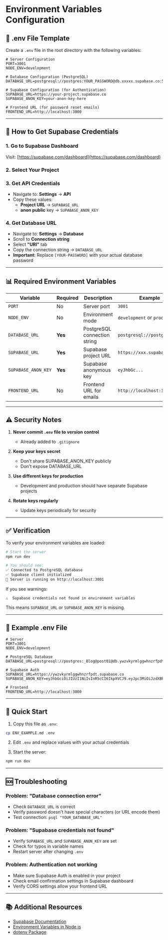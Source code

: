 # Environment Variables Configuration

## 📝 .env File Template

Create a `.env` file in the root directory with the following variables:

```env
# Server Configuration
PORT=3001
NODE_ENV=development

# Database Configuration (PostgreSQL)
DATABASE_URL=postgresql://postgres:YOUR_PASSWORD@db.xxxxx.supabase.co:5432/postgres

# Supabase Configuration (for Authentication)
SUPABASE_URL=https://your-project.supabase.co
SUPABASE_ANON_KEY=your-anon-key-here

# Frontend URL (for password reset emails)
FRONTEND_URL=http://localhost:3000
```

---

## 🔧 How to Get Supabase Credentials

### 1. Go to Supabase Dashboard
Visit: [https://supabase.com/dashboard](https://supabase.com/dashboard)

### 2. Select Your Project

### 3. Get API Credentials
- Navigate to: **Settings** → **API**
- Copy these values:
  - **Project URL** → `SUPABASE_URL`
  - **anon public** key → `SUPABASE_ANON_KEY`

### 4. Get Database URL
- Navigate to: **Settings** → **Database**
- Scroll to **Connection string**
- Select **"URI"** tab
- Copy the connection string → `DATABASE_URL`
- **Important:** Replace `[YOUR-PASSWORD]` with your actual database password

---

## 📊 Required Environment Variables

| Variable | Required | Description | Example |
|----------|----------|-------------|---------|
| `PORT` | No | Server port | `3001` |
| `NODE_ENV` | No | Environment mode | `development` or `production` |
| `DATABASE_URL` | **Yes** | PostgreSQL connection string | `postgresql://postgres:...` |
| `SUPABASE_URL` | **Yes** | Supabase project URL | `https://xxx.supabase.co` |
| `SUPABASE_ANON_KEY` | **Yes** | Supabase anonymous key | `eyJhbGc...` |
| `FRONTEND_URL` | No | Frontend URL for emails | `http://localhost:3000` |

---

## ⚠️ Security Notes

1. **Never commit `.env` file to version control**
   - Already added to `.gitignore`

2. **Keep your keys secret**
   - Don't share SUPABASE_ANON_KEY publicly
   - Don't expose DATABASE_URL

3. **Use different keys for production**
   - Development and production should have separate Supabase projects

4. **Rotate keys regularly**
   - Update keys periodically for security

---

## ✅ Verification

To verify your environment variables are loaded:

```bash
# Start the server
npm run dev

# You should see:
✅ Connected to PostgreSQL database
✅ Supabase client initialized
🚀 Server is running on http://localhost:3001
```

If you see warnings:
```
⚠️  Supabase credentials not found in environment variables
```

This means `SUPABASE_URL` or `SUPABASE_ANON_KEY` is missing.

---

## 📖 Example .env File

```env
# Server
PORT=3001
NODE_ENV=development

# PostgreSQL Database
DATABASE_URL=postgresql://postgres:_Blog@post01@db.ywzvkyrmlggwhnzrfpdt.supabase.co:5432/postgres

# Supabase Auth
SUPABASE_URL=https://ywzvkyrmlggwhnzrfpdt.supabase.co
SUPABASE_ANON_KEY=eyJhbGciOiJIUzI1NiIsInR5cCI6IkpXVCJ9.eyJpc3MiOiJzdXBhYmFzZSIsInJlZiI6Inl3enZreXJtbGdnd2huenJmcGR0Iiwicm9sZSI6ImFub24iLCJpYXQiOjE2OTg3NTM2MDAsImV4cCI6MjAxNDMyOTYwMH0.example

# Frontend
FRONTEND_URL=http://localhost:3000
```

---

## 🚀 Quick Start

1. Copy this file as `.env`:
```bash
cp ENV_EXAMPLE.md .env
```

2. Edit `.env` and replace values with your actual credentials

3. Start the server:
```bash
npm run dev
```

---

## 🆘 Troubleshooting

### Problem: "Database connection error"
- Check `DATABASE_URL` is correct
- Verify password doesn't have special characters (or URL encode them)
- Test connection: `psql "YOUR_DATABASE_URL"`

### Problem: "Supabase credentials not found"
- Verify `SUPABASE_URL` and `SUPABASE_ANON_KEY` are set
- Check for typos in variable names
- Restart server after changing `.env`

### Problem: Authentication not working
- Make sure Supabase Auth is enabled in your project
- Check email confirmation settings in Supabase dashboard
- Verify CORS settings allow your frontend URL

---

## 📚 Additional Resources

- [Supabase Documentation](https://supabase.com/docs)
- [Environment Variables in Node.js](https://nodejs.dev/learn/how-to-read-environment-variables-from-nodejs)
- [dotenv Package](https://www.npmjs.com/package/dotenv)

